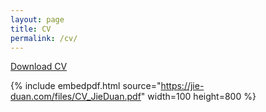```yaml
---
layout: page
title: CV
permalink: /cv/
---
```

<a href="https://jie-duan.com/files/CV_JIEDUAN.pdf" target="_blank"><i class="fas fa-file-pdf"></i> Download CV</a>


<!--[Download CV](https://www.dropbox.com/s/yo22ne8o7jvvtwx/CV_JieDuan.pdf?dl=0) -->

{% include embedpdf.html source="https://jie-duan.com/files/CV_JieDuan.pdf" width=100 height=800 %}
